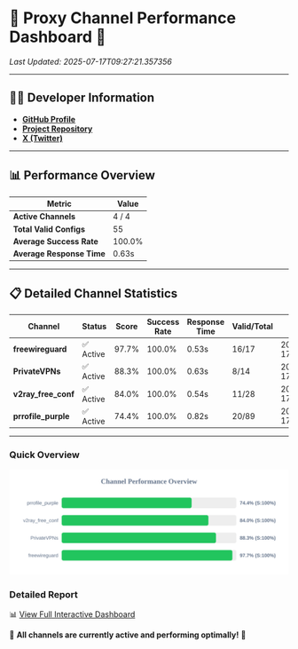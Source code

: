 # 🌟 Proxy Channel Performance Dashboard 🌟

_Last Updated: 2025-07-17T09:27:21.357356_

---

## 👩‍💻 Developer Information

- **[GitHub Profile](https://github.com/4n0nymou3)**  
- **[Project Repository](https://github.com/4n0nymou3/multi-proxy-config-fetcher)**  
- **[X (Twitter)](https://x.com/4n0nymou3)**  

---

## 📊 Performance Overview

| Metric                | Value       |
|-----------------------|-------------|
| **Active Channels**   | 4 / 4       |
| **Total Valid Configs** | 55          |
| **Average Success Rate** | 100.0%      |
| **Average Response Time** | 0.63s       |

---

## 📋 Detailed Channel Statistics

| Channel          | Status     | Score  | Success Rate | Response Time | Valid/Total | Last Success               |
|------------------|------------|--------|--------------|---------------|-------------|----------------------------|
| **freewireguard**  | ✅ Active  | 97.7%  | 100.0% | 0.53s         | 16/17       | 2025-07-17T09:27:21.355683 |
| **PrivateVPNs**  | ✅ Active  | 88.3%  | 100.0% | 0.63s         | 8/14       | 2025-07-17T09:27:20.794287 |
| **v2ray_free_conf**  | ✅ Active  | 84.0%  | 100.0% | 0.54s         | 11/28       | 2025-07-17T09:27:20.122439 |
| **prrofile_purple**  | ✅ Active  | 74.4%  | 100.0% | 0.82s         | 20/89       | 2025-07-17T09:27:19.482848 |

---

### Quick Overview
<div align="center">
  <a href="https://raw.githubusercontent.com/nullluser/NullRepo/refs/heads/main/assets/channel_stats_chart.svg">
    <img src="https://raw.githubusercontent.com/nullluser/NullRepo/refs/heads/main/assets/channel_stats_chart.svg" alt="Source Performance Statistics" width="800">
  </a>
</div>

### Detailed Report
📊 [View Full Interactive Dashboard](https://htmlpreview.github.io/?https://github.com/nullluser/NullRepo/blob/main/assets/performance_report.html)

🎉 **All channels are currently active and performing optimally!** 🎉

